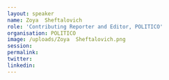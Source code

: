 ```yaml
---
layout: speaker
name: Zoya  Sheftalovich
role: 'Contributing Reporter and Editor, POLITICO'
organisation: POLITICO
image: /uploads/Zoya  Sheftalovich.png
session:
permalink:
twitter:
linkedin:
---
```



